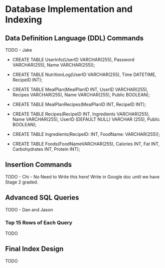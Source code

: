 # Database Implementation and Indexing

## Data Definition Language (DDL) Commands
TODO - Jake
- CREATE TABLE UserInfo(UserID VARCHAR(255), Password VARCHAR(255), Name VARCHAR(255));

- CREATE TABLE NutritionLog(UserID VARCHAR(255), Time DATETIME, RecipeID INT);

- CREATE TABLE MealPlan(MealPlanID INT, UserID VARCHAR(255), Recipes VARCHAR(255), Name VARCHAR(255), Public BOOLEAN);

- CREATE TABLE MealPlanRecipes(MealPlanID INT, RecipeID INT);

- CREATE TABLE Recipes(RecipeID INT, Ingredients VARCHAR(255), Name VARCHAR(255), UserID (DEFAULT NULL) VARCHAR (255), Public BOOLEAN);

- CREATE TABLE Ingredients(RecipeID: INT, FoodName: VARCHAR(255));

- CREATE TABLE Foods(FoodNameVARCHAR(255), Calories INT, Fat INT, Carbohydrates INT, Protein INT);

## Insertion Commands
TODO - Chi - No Need to Write this here! Write in Google doc until we have Stage 2 graded.
## Advanced SQL Queries
TODO - Dan and Jason
### Top 15 Rows of Each Query
TODO
## Final Index Design
TODO
